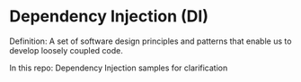 # Dependency Injection (DI)
Definition:
A set of software design principles and patterns that enable us to develop loosely coupled code.

In this repo:
Dependency Injection samples for clarification
